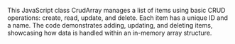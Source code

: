 This JavaScript class CrudArray manages a list of items using basic CRUD operations: create, read, update, and delete. Each item has a unique ID and a name. The code demonstrates adding, updating, and deleting items, showcasing how data is handled within an in-memory array structure.
